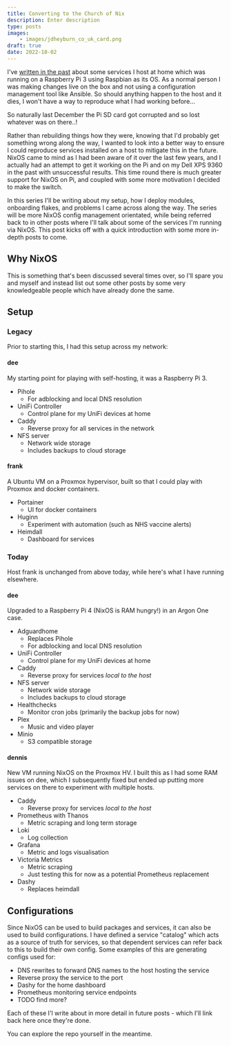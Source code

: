 ```yaml
---
title: Converting to the Church of Nix
description: Enter description
type: posts
images:
    - images/jdheyburn_co_uk_card.png
draft: true
date: 2022-10-02
---
```


I've [written in the past](/blog/reverse-proxy-multiple-domains-using-caddy-2/) about some services I host at home which was running on a Raspberry Pi 3 using Raspbian as its OS. As a normal person I was making changes live on the box and not using a configuration management tool like Ansible. So should anything happen to the host and it dies, I won't have a way to reproduce what I had working before...

So naturally last December the Pi SD card got corrupted and so lost whatever was on there..!

Rather than rebuilding things how they were, knowing that I'd probably get something wrong along the way, I wanted to look into a better way to ensure I could reproduce services installed on a host to mitigate this in the future. NixOS came to mind as I had been aware of it over the last few years, and I actually had an attempt to get it working on the Pi and on my Dell XPS 9360 in the past with unsuccessful results. This time round there is much greater support for NixOS on Pi, and coupled with some more motivation I decided to make the switch.

In this series I'll be writing about my setup, how I deploy modules, onboarding flakes, and problems I came across along the way. The series will be more NixOS config management orientated, while being referred back to in other posts where I'll talk about some of the services I'm running via NixOS. This post kicks off with a quick introduction with some more in-depth posts to come.

## Why NixOS

This is something that's been discussed several times over, so I'll spare you and myself and instead list out some other posts by some very knowledgeable people which have already done the same.

## Setup

### Legacy

Prior to starting this, I had this setup across my network:

#### dee

My starting point for playing with self-hosting, it was a Raspberry Pi 3.


- Pihole
    - For adblocking and local DNS resolution
- UniFi Controller
    - Control plane for my UniFi devices at home
- Caddy
    - Reverse proxy for all services in the network
- NFS server
    - Network wide storage
    - Includes backups to cloud storage

#### frank

A Ubuntu VM on a Proxmox hypervisor, built so that I could play with Proxmox and docker containers.

- Portainer
    - UI for docker containers
- Huginn
    - Experiment with automation (such as NHS vaccine alerts)
- Heimdall
    - Dashboard for services

### Today

Host frank is unchanged from above today, while here's what I have running elsewhere.

#### dee

Upgraded to a Raspberry Pi 4 (NixOS is RAM hungry!) in an Argon One case.

- Adguardhome
    - Replaces Pihole
    - For adblocking and local DNS resolution
- UniFi Controller
    - Control plane for my UniFi devices at home
- Caddy
    - Reverse proxy for services _local to the host_
- NFS server
    - Network wide storage
    - Includes backups to cloud storage
- Healthchecks
    - Monitor cron jobs (primarily the backup jobs for now)
- Plex
    - Music and video player
- Minio
    - S3 compatible storage

#### dennis

New VM running NixOS on the Proxmox HV. I built this as I had some RAM issues on dee, which I subsequently fixed but ended up putting more services on there to experiment with multiple hosts.

- Caddy
    - Reverse proxy for services _local to the host_
- Prometheus with Thanos
    - Metric scraping and long term storage
- Loki
    - Log collection
- Grafana
    - Metric and logs visualisation
- Victoria Metrics
  - Metric scraping
  - Just testing this for now as a potential Prometheus replacement
- Dashy
    - Replaces heimdall 

## Configurations

Since NixOS can be used to build packages and services, it can also be used to build configurations. I have defined a service "catalog" which acts as a source of truth for services, so that dependent services can refer back to this to build their own config. Some examples of this are generating configs used for:

- DNS rewrites to forward DNS names to the host hosting the service
- Reverse proxy the service to the port
- Dashy for the home dashboard
- Prometheus monitoring service endpoints
- TODO find more?

Each of these I'l write about in more detail in future posts - which I'll link back here once they're done.

You can explore the repo yourself in the meantime.
